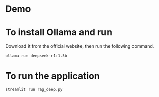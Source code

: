 # Demo

# To install Ollama and run
Download it from the official website, then run the following command.

```
ollama run deepseek-r1:1.5b
```

# To run the application
```
streamlit run rag_deep.py
```